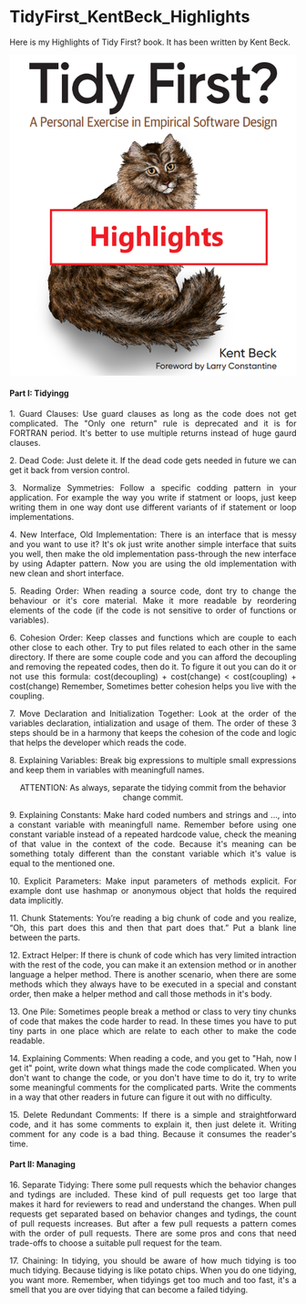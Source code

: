 # TidyFirst_KentBeck_Highlights
Here is my Highlights of Tidy First? book. It has been written by Kent Beck.

<p align="center">
    <img src="./Tidy%20First%20-%20Kent%20Beck%20-%20Highlights.png" />
</p>

<h4>
  Part I: Tidyingg  
</h4>

<p align="justify">
1. Guard Clauses: Use guard clauses as long as the code does not get complicated. The "Only one return" rule is deprecated and it is for FORTRAN period. It's better to use multiple returns instead of huge gaurd clauses.
</p>

<p align="justify">
2. Dead Code: Just delete it. If the dead code gets needed in future we can get it back from version control.
</p>

<p align="justify">
3. Normalize Symmetries: Follow a specific codding pattern in your application. For example the way you write if statment or loops, just keep writing them in one way dont use different variants of if statement or loop implementations.
</p>

<p align="justify">
4. New Interface, Old Implementation: There is an interface that is messy and you want to use it? It's ok just write another simple interface that suits you well, then make the old implementation pass-through the new interface by using Adapter pattern. Now you are using the old implementation with new clean and short interface.
</p>

<p align="justify">
5. Reading Order: When reading a source code, dont try to change the behaviour or it's core material. Make it more readable by reordering elements of the code (if the code is not sensitive to order of functions or variables).
</p>

<p align="justify">
6. Cohesion Order: Keep classes and functions which are couple to each other close to each other. Try to put files related to each other in the same directory. If there are some couple code and you can afford the decoupling and removing the repeated codes, then do it. To figure it out you can do it or not use this formula: <span> cost(decoupling) + cost(change) < cost(coupling) + cost(change) </span>
Remember, Sometimes better cohesion helps you live with the coupling.
</p>

<p align="justify">
    7. Move Declaration and Initialization Together: Look at the order of the variables declaration, intialization and usage of them. The order of these 3 steps should be in a harmony that keeps the cohesion of the code and logic that helps the developer which reads the code.
</p>

<p align="justify">
    8. Explaining Variables: Break big expressions to multiple small expressions and keep them in variables with meaningfull names.
</p>

<p align="center">
    ATTENTION: As always, separate the tidying commit from the behavior change commit.
</p>

<p align="justify">
    9. Explaining Constants: Make hard coded numbers and strings and ..., into a constant variable with meaningfull name. Remember before using one constant variable instead of a repeated hardcode value, check the meaning of that value in the context of the code. Because it's meaning can be something totaly different than the constant variable which it's value is equal to the mentioned one.
</p>

<p align="justify">
    10. Explicit Parameters: Make input parameters of methods explicit. For example dont use hashmap or anonymous object that holds the required data implicitly. 
</p>

<p align="justify">
    11. Chunk Statements: You’re reading a big chunk of code and you realize, “Oh, this part does this and then that part does that.” Put a blank line between the parts.
</p>

<p align="justify">
    12. Extract Helper: If there is chunk of code which has very limited intraction with the rest of the code, you can make it an extension method or in another language a helper method. There is another scenario, when there are some methods which they always have to be executed in a special and constant order, then make a helper method and call those methods in it's body.
</p>

<p align="justify">
    13. One Pile: Sometimes people break a method or class to very tiny chunks of code that makes the code harder to read. In these times you have to put tiny parts in one place which are relate to each other to make the code readable.
</p>

<p align="justify">
    14. Explaining Comments: When reading a code, and you get to "Hah, now I get it" point, write down what things made the code complicated. When you don't want to change the code, or you don't have time to do it, try to write some meaningful comments for the complicated parts. Write the comments in a way that other readers in future can figure it out with no difficulty.
</p>

<p align="justify">
    15. Delete Redundant Comments: If there is a simple and straightforward code, and it has some comments to explain it, then just delete it. Writing comment for any code is a bad thing. Because it consumes the reader's time.
</p>


<h4>
  Part II: Managing  
</h4>

<p align="justify">
    16. Separate Tidying: There some pull requests which the behavior changes and tydings are included. These kind of pull requests get too large that makes it hard for reviewers to read and understand the changes. When pull requests get separated based on behavior changes and tydings, the count of pull requests increases. But after a few pull requests a pattern comes with the order of pull requests. There are some pros and cons that need trade-offs to choose a suitable pull request for the team.
</p>

<p align="justify">
    17. Chaining: In tidying, you should be aware of how much tidying is too much tidying. Because tidying is like potato chips. When you do one tidying, you want more. Remember, when tidyings get too much and too fast, it's a smell that you are over tidying that can become a failed tidying.
</p>

